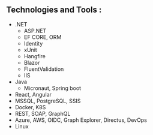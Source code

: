 ## Technologies and Tools : 

- .NET
    - ASP.NET 
    - EF CORE, ORM
    - Identity
    - xUnit
    - Hangfire
    - Blazor
    - FluentValidation
    - IIS
- Java
    - Micronaut, Spring boot
- React, Angular
- MSSQL, PostgreSQL, SSIS
- Docker, K8S
- REST, SOAP, GraphQL
- Azure, AWS, OIDC, Graph Explorer, Directus, DevOps
- Linux
